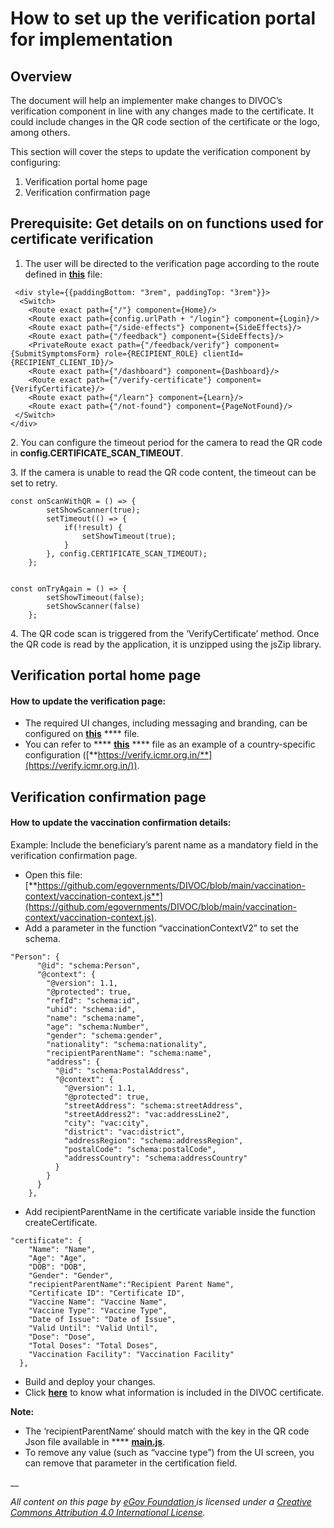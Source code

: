# How to set up the verification portal for implementation

## Overview&#x20;

The document will help an implementer make changes to DIVOC’s verification component in line with any changes made to the certificate. It could include changes in the QR code section of the certificate or the logo, among others.

This section will cover the steps to update the verification component by configuring:&#x20;

1. Verification portal home page&#x20;
2. Verification confirmation page

## Prerequisite: Get details on **on functions used for certificate verification**

1. The user will be directed to the verification page according to the  route defined in [**this**](https://github.com/egovernments/DIVOC/blob/main/public\_app/src/App.js) file:

```
 <div style={{paddingBottom: "3rem", paddingTop: "3rem"}}>
  <Switch>
	<Route exact path={"/"} component={Home}/>
	<Route exact path={config.urlPath + "/login"} component={Login}/>
	<Route exact path={"/side-effects"} component={SideEffects}/>
	<Route exact path={"/feedback"} component={SideEffects}/>
	<PrivateRoute exact path={"/feedback/verify"} component={SubmitSymptomsForm} role={RECIPIENT_ROLE} clientId={RECIPIENT_CLIENT_ID}/>
	<Route exact path={"/dashboard"} component={Dashboard}/>
	<Route exact path={"/verify-certificate"} component={VerifyCertificate}/>
	<Route exact path={"/learn"} component={Learn}/>
	<Route exact path={"/not-found"} component={PageNotFound}/>
 </Switch>
</div>
```

2\. You can configure the timeout period for the camera to read the QR code in **config.CERTIFICATE\_SCAN\_TIMEOUT**.&#x20;

3\. If the camera is unable to read the QR code content, the timeout can be set to retry.

```
const onScanWithQR = () => {
        setShowScanner(true);
        setTimeout(() => {
            if(!result) {
                setShowTimeout(true);
            }
        }, config.CERTIFICATE_SCAN_TIMEOUT);
    };


const onTryAgain = () => {
        setShowTimeout(false);
        setShowScanner(false)
    };
```

4\. The QR code scan is triggered from the ‘VerifyCertificate’ method. Once the QR code is read by the application, it is unzipped using the jsZip library.

## Verification portal home page

#### How to update the verification page:

* The required UI changes, including messaging and branding, can be configured on [**this**](https://github.com/egovernments/DIVOC/blob/main/public\_app/src/components/VerifyCertificate/index.js) **** file.
* You can refer to **** [**this**](https://github.com/egovernments/DIVOC/blob/icmr/verification/src/components/VerifyCertificate/index.js) **** file as an example of a country-specific configuration ([**https://verify.icmr.org.in/**](https://verify.icmr.org.in/)).

## **Verification confirmation page**

#### **How to update the vaccination confirmation details:**

Example: Include the beneficiary’s parent name as a mandatory field in the verification confirmation page.

* Open this file: [**https://github.com/egovernments/DIVOC/blob/main/vaccination-context/vaccination-context.js**](https://github.com/egovernments/DIVOC/blob/main/vaccination-context/vaccination-context.js).
* Add a parameter in the function “vaccinationContextV2” to set the schema.&#x20;

```
"Person": {
      "@id": "schema:Person",
      "@context": {
        "@version": 1.1,
        "@protected": true,
        "refId": "schema:id",
        "uhid": "schema:id",
        "name": "schema:name",
        "age": "schema:Number",
        "gender": "schema:gender",
        "nationality": "schema:nationality",
        "recipientParentName": "schema:name",
        "address": {
          "@id": "schema:PostalAddress",
          "@context": {
            "@version": 1.1,
            "@protected": true,
            "streetAddress": "schema:streetAddress",
            "streetAddress2": "vac:addressLine2",
            "city": "vac:city",
            "district": "vac:district",
            "addressRegion": "schema:addressRegion",
            "postalCode": "schema:postalCode",
            "addressCountry": "schema:addressCountry"
          }
        }
      }
    },
```

* Add recipientParentName in the certificate variable inside the function createCertificate.

```
"certificate": {
    "Name": "Name",
    "Age": "Age",
    "DOB": "DOB",
    "Gender": "Gender",
    "recipientParentName":"Recipient Parent Name",
    "Certificate ID": "Certificate ID",
    "Vaccine Name": "Vaccine Name",
    "Vaccine Type": "Vaccine Type",
    "Date of Issue": "Date of Issue",
    "Valid Until": "Valid Until",
    "Dose": "Dose",
    "Total Doses": "Total Doses",
    "Vaccination Facility": "Vaccination Facility"
  },
```

* Build and deploy your changes.&#x20;
* Click [**here**](../../platform/divocs-verifiable-certificate-features/creating-a-divoc-certificate/what-information-is-included-in-the-divoc-certificate.md) to know what information is included in the DIVOC certificate.

**Note:**

* The ‘recipientParentName’ should match with the key in the QR code Json file available in **** [**main.js**](https://github.com/egovernments/DIVOC/blob/main/backend/certificate\_signer/main.js).
* To remove any value (such as “vaccine type”) from the UI screen, you can remove that parameter in the certification field.

__

_All content on this page by_ [_eGov Foundation_ ](https://egov.org.in/)_is licensed under a_ [_Creative Commons Attribution 4.0 International License_](http://creativecommons.org/licenses/by/4.0/)_._
